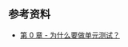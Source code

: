 ## 参考资料

- [第 0 章 - 为什么要做单元测试？](https://www.bilibili.com/video/BV1Ad4y1C7vY/?spm_id_from=333.788&vd_source=22af953ea4c09540ad1966711a2d53f0)
